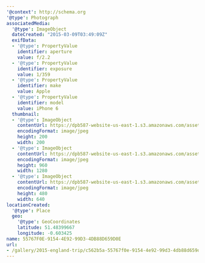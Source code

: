 ```yaml
---
'@context': http://schema.org
'@type': Photograph
associatedMedia:
  '@type': ImageObject
  dateCreated: "2015-03-09T03:49:09Z"
  exifData:
  - '@type': PropertyValue
    identifier: aperture
    value: f/2.2
  - '@type': PropertyValue
    identifier: exposure
    value: 1/359
  - '@type': PropertyValue
    identifier: make
    value: Apple
  - '@type': PropertyValue
    identifier: model
    value: iPhone 6
  thumbnail:
  - '@type': ImageObject
    contentUrl: https://dpb587-website-us-east-1.s3.amazonaws.com/asset/gallery/2015-england-trip/c562b5a-55767f0e-9154-4e92-99d3-4db88d659d0e~200x200.jpg
    encodingFormat: image/jpeg
    height: 200
    width: 200
  - '@type': ImageObject
    contentUrl: https://dpb587-website-us-east-1.s3.amazonaws.com/asset/gallery/2015-england-trip/c562b5a-55767f0e-9154-4e92-99d3-4db88d659d0e~1280.jpg
    encodingFormat: image/jpeg
    height: 960
    width: 1280
  - '@type': ImageObject
    contentUrl: https://dpb587-website-us-east-1.s3.amazonaws.com/asset/gallery/2015-england-trip/c562b5a-55767f0e-9154-4e92-99d3-4db88d659d0e~640w.jpg
    encodingFormat: image/jpeg
    height: 480
    width: 640
locationCreated:
  '@type': Place
  geo:
    '@type': GeoCoordinates
    latitude: 51.48399667
    longitude: -0.603425
name: 55767F0E-9154-4E92-99D3-4DB88D659D0E
url:
- /gallery/2015-england-trip/c562b5a-55767f0e-9154-4e92-99d3-4db88d659d0e.html
---
```

